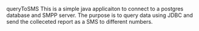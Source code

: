 queryToSMS
This is a simple java applicaiton to connect to a postgres database and SMPP server. The purpose is to query data using JDBC and send the colleceted report as a SMS to different numbers.
